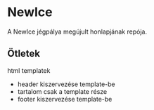# NewIce
A NewIce jégpálya megújult honlapjának repója.

## Ötletek

html templatek
- header kiszervezése template-be
- tartalom csak a template része
- footer kiszervezése template-be
